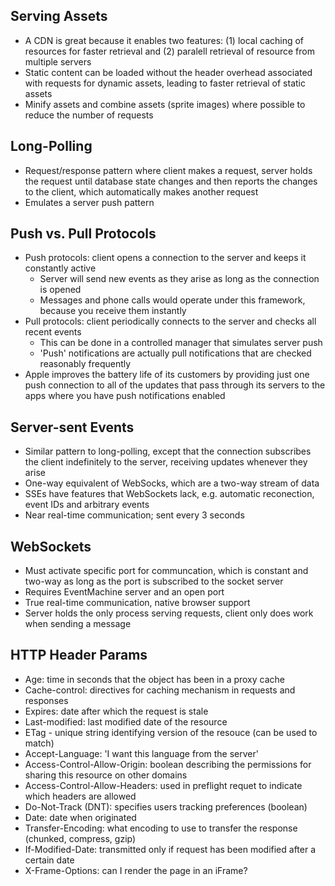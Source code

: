 ## Serving Assets

- A CDN is great because it enables two features: (1) local caching of resources for faster retrieval and (2) paralell retrieval of resource from multiple servers
- Static content can be loaded without the header overhead associated with requests for dynamic assets, leading to faster retrieval of static assets
- Minify assets and combine assets (sprite images) where possible to reduce the number of requests

## Long-Polling

- Request/response pattern where client makes a request, server holds the request until database state changes and then reports the changes to the client, which automatically makes another request 
- Emulates a server push pattern

## Push vs. Pull Protocols

- Push protocols: client opens a connection to the server and keeps it constantly active
    - Server will send new events as they arise as long as the connection is opened
    - Messages and phone calls would operate under this framework, because you receive them instantly
- Pull protocols: client periodically connects to the server and checks all recent events
    - This can be done in a controlled manager that simulates server push
    - 'Push' notifications are actually pull notifications that are checked reasonably frequently
- Apple improves the battery life of its customers by providing just one push connection to all of the updates that pass through its servers to the apps where you have push notifications enabled

## Server-sent Events

- Similar pattern to long-polling, except that the connection subscribes the client indefinitely to the server, receiving updates whenever they arise
- One-way equivalent of WebSocks, which are a two-way stream of data
- SSEs have features that WebSockets lack, e.g. automatic reconection, event IDs and arbitrary events
- Near real-time communication; sent every 3 seconds

## WebSockets

- Must activate specific port for communcation, which is constant and two-way as long as the port is subscribed to the socket server
- Requires EventMachine server and an open port
- True real-time communication, native browser support
- Server holds the only process serving requests, client only does work when sending a message

## HTTP Header Params

- Age: time in seconds that the object has been in a proxy cache
- Cache-control: directives for caching mechanism in requests and responses
- Expires: date after which the request is stale
- Last-modified: last modified date of the resource 
- ETag - unique string identifying version of the resouce (can be used to match)
- Accept-Language: 'I want this language from the server'
- Access-Control-Allow-Origin: boolean describing the permissions for sharing this resource on other domains
- Access-Control-Allow-Headers: used in preflight requet to indicate which headers are allowed
- Do-Not-Track (DNT): specifies users tracking preferences (boolean)
- Date: date when originated
- Transfer-Encoding: what encoding to use to transfer the response (chunked, compress, gzip)
- If-Modified-Date: transmitted only if request has been modified after a certain date
- X-Frame-Options: can I render the page in an iFrame?
